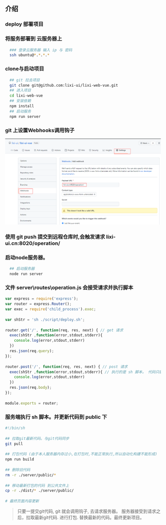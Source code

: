 ## 介绍

### deploy 部署项目

### 将服务部署到 云服务器上

```sh
  ### 登录云服务器 输入 ip 与 密码
  ssh ubuntu@*.*.*.* 
```

### clone与启动项目

```sh
  ## git 拉去项目
  git clone git@github.com:lixi-ui/lixi-web-vue.git
  ## 进入项目
  cd lixi-web-vue
  ## 安装依赖
  npm install
  ## 启动服务
  npm run server
```

### git 上设置Webhooks调用钩子 

![webhook](./webhooks01.png)
### 使用 git push 提交到远程仓库时,会触发请求 lixi-ui.cn:8020/operation/

### 启动node服务器。

```sh
  ## 启动服务器
  node run server
```

### 文件 server\routes\operation.js 会接受请求并执行脚本

```js
var express = require('express');
var router = express.Router();
var exec = require('child_process').exec;

var shStr = 'sh ./script/deploy.sh'; 

router.get('/', function(req, res, next) { // get 请求
  exec(shStr ,function(error,stdout,stderr){
    console.log(error,stdout,stderr)
  })
  res.json(req.query);
});

router.post('/', function(req, res, next) { // post 请求
  exec(shStr ,function(error,stdout,stderr){ // 执行的是 sh 脚本。 代码只能在 linux 下执行。
    console.log(error,stdout,stderr)
  })
  res.json(req.body);
});

module.exports = router;

```

### 服务端执行 sh 脚本。并更新代码到 public 下

```sh
#!/bin/sh

## 拉取git最新代码。与git代码同步
git pull

## 打包代码 (由于本人服务器内存过小,在打包时,不能正常执行,所以自动化构建不能形成)
npm run build

## 删除旧代码
rm -r ./server/public/*

## 移动最新打包的代码 到公共文件上
cp -r ./dist/* ./server/public/

# 最终页面内容更新

```

> 只要一提交git代码, git 就会调用钩子, 去请求服务器。 服务器接受到请求之后，拉取最新git代码. 进行打包. 替换最新的代码。最终更新项目。

